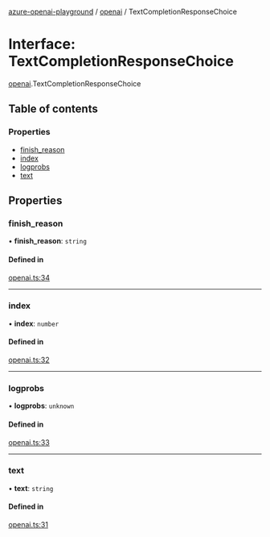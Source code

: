 [azure-openai-playground](../README.md) / [openai](../modules/openai.md) / TextCompletionResponseChoice

# Interface: TextCompletionResponseChoice

[openai](../modules/openai.md).TextCompletionResponseChoice

## Table of contents

### Properties

- [finish\_reason](openai.TextCompletionResponseChoice.md#finish_reason)
- [index](openai.TextCompletionResponseChoice.md#index)
- [logprobs](openai.TextCompletionResponseChoice.md#logprobs)
- [text](openai.TextCompletionResponseChoice.md#text)

## Properties

### finish\_reason

• **finish\_reason**: `string`

#### Defined in

[openai.ts:34](https://github.com/CU-CommunityApps/ct-azure-openai-playground/blob/fc40831/src/lib/openai.ts#L34)

___

### index

• **index**: `number`

#### Defined in

[openai.ts:32](https://github.com/CU-CommunityApps/ct-azure-openai-playground/blob/fc40831/src/lib/openai.ts#L32)

___

### logprobs

• **logprobs**: `unknown`

#### Defined in

[openai.ts:33](https://github.com/CU-CommunityApps/ct-azure-openai-playground/blob/fc40831/src/lib/openai.ts#L33)

___

### text

• **text**: `string`

#### Defined in

[openai.ts:31](https://github.com/CU-CommunityApps/ct-azure-openai-playground/blob/fc40831/src/lib/openai.ts#L31)
